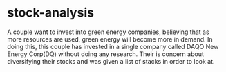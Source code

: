 # stock-analysis

A couple want to invest into green energy companies, believing that as more resources are used, green energy will become more in demand. In doing this, this couple has invested in a single company called DAQO New Energy Corp(DQ) without doing any research. Their is concern about diversifying their stocks and was given a list of stacks in order to look at.  
